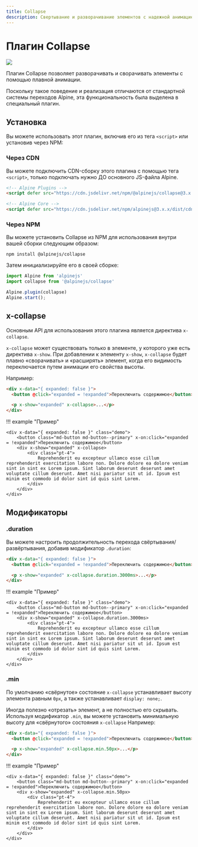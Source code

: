 ```yaml
---
title: Collapse
description: Свертывание и разворачивание элементов с надежной анимацией
---
```


# Плагин Collapse

![](https://alpinejs.dev/social_collapse.jpg)

Плагин Collapse позволяет разворачивать и сворачивать элементы с помощью плавной анимации.

Поскольку такое поведение и реализация отличаются от стандартной системы переходов Alpine, эта функциональность была выделена в специальный плагин.

<a name="installation"></a>

## Установка

Вы можете использовать этот плагин, включив его из тега `<script>` или установив через NPM:

### Через CDN

Вы можете подключить CDN-сборку этого плагина с помощью тега `<script>`, только подключать нужно ДО основного JS-файла Alpine.

```html
<!-- Alpine Plugins -->
<script defer src="https://cdn.jsdelivr.net/npm/@alpinejs/collapse@3.x.x/dist/cdn.min.js"></script>

<!-- Alpine Core -->
<script defer src="https://cdn.jsdelivr.net/npm/alpinejs@3.x.x/dist/cdn.min.js"></script>
```

### Через NPM

Вы можете установить Collapse из NPM для использования внутри вашей сборки следующим образом:

```shell
npm install @alpinejs/collapse
```

Затем инициализируйте его в своей сборке:

```js
import Alpine from 'alpinejs'
import collapse from '@alpinejs/collapse'

Alpine.plugin(collapse)
Alpine.start();
```

<a name="x-collapse"></a>

## x-collapse

Основным API для использования этого плагина является директива `x-collapse`.

`x-collapse` может существовать только в элементе, у которого уже есть директива `x-show`. При добавлении к элементу `x-show`, `x-collapse` будет плавно «сворачивать» и «расширять» элемент, когда его видимость переключается путем анимации его свойства высоты.

Например:

```html
<div x-data="{ expanded: false }">
  <button @click="expanded = !expanded">Переключить содержимое</button>

  <p x-show="expanded" x-collapse>...</p>
</div>
```

!!! example "Пример"

    <div x-data="{ expanded: false }" class="demo">
        <button class="md-button md-button--primary" x-on:click="expanded = !expanded">Переключить содержимое</button>
        <div x-show="expanded" x-collapse>
            <div class="pt-4">
                Reprehenderit eu excepteur ullamco esse cillum reprehenderit exercitation labore non. Dolore dolore ea dolore veniam sint in sint ex Lorem ipsum. Sint laborum deserunt deserunt amet voluptate cillum deserunt. Amet nisi pariatur sit ut id. Ipsum est minim est commodo id dolor sint id quis sint Lorem.
            </div>
        </div>
    </div>

<a name="modifiers"></a>

## Модификаторы

<a name="dot-duration"></a>

### .duration

Вы можете настроить продолжительность перехода свёртывания/развёртывания, добавив модификатор `.duration`:

```html
<div x-data="{ expanded: false }">
  <button @click="expanded = !expanded">Переключить содержимое</button>

  <p x-show="expanded" x-collapse.duration.3000ms>...</p>
</div>
```

!!! example "Пример"

    <div x-data="{ expanded: false }" class="demo">
        <button class="md-button md-button--primary" x-on:click="expanded = !expanded">Переключить содержимое</button>
        <div x-show="expanded" x-collapse.duration.3000ms>
            <div class="pt-4">
                Reprehenderit eu excepteur ullamco esse cillum reprehenderit exercitation labore non. Dolore dolore ea dolore veniam sint in sint ex Lorem ipsum. Sint laborum deserunt deserunt amet voluptate cillum deserunt. Amet nisi pariatur sit ut id. Ipsum est minim est commodo id dolor sint id quis sint Lorem.
            </div>
        </div>
    </div>

<a name="dot-min"></a>

### .min

По умолчанию «свёрнутое» состояние `x-collapse` устанавливает высоту элемента равным `0px`, а также устанавливает `display: none;`.

Иногда полезно «отрезать» элемент, а не полностью его скрывать. Используя модификатор `.min`, вы можете установить минимальную высоту для «свёрнутого» состояния `x-collapse` Например:

```html
<div x-data="{ expanded: false }">
  <button @click="expanded = !expanded">Переключить содержимое</button>

  <p x-show="expanded" x-collapse.min.50px>...</p>
</div>
```

!!! example "Пример"

    <div x-data="{ expanded: false }" class="demo">
        <button class="md-button md-button--primary" x-on:click="expanded = !expanded">Переключить содержимое</button>
        <div x-show="expanded" x-collapse.min.50px>
            <div class="pt-4">
                Reprehenderit eu excepteur ullamco esse cillum reprehenderit exercitation labore non. Dolore dolore ea dolore veniam sint in sint ex Lorem ipsum. Sint laborum deserunt deserunt amet voluptate cillum deserunt. Amet nisi pariatur sit ut id. Ipsum est minim est commodo id dolor sint id quis sint Lorem.
            </div>
        </div>
    </div>
